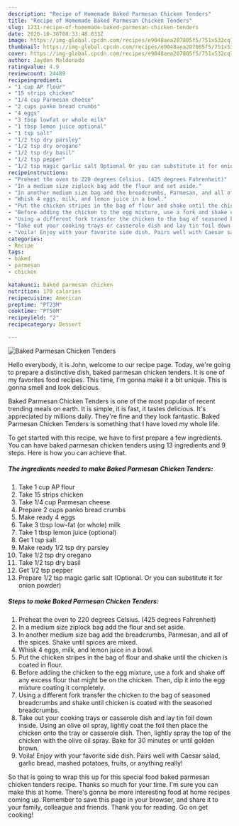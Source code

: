 ```yaml
---
description: "Recipe of Homemade Baked Parmesan Chicken Tenders"
title: "Recipe of Homemade Baked Parmesan Chicken Tenders"
slug: 1231-recipe-of-homemade-baked-parmesan-chicken-tenders
date: 2020-10-30T08:33:48.033Z
image: https://img-global.cpcdn.com/recipes/e9048aea207805f5/751x532cq70/baked-parmesan-chicken-tenders-recipe-main-photo.jpg
thumbnail: https://img-global.cpcdn.com/recipes/e9048aea207805f5/751x532cq70/baked-parmesan-chicken-tenders-recipe-main-photo.jpg
cover: https://img-global.cpcdn.com/recipes/e9048aea207805f5/751x532cq70/baked-parmesan-chicken-tenders-recipe-main-photo.jpg
author: Jayden Maldonado
ratingvalue: 4.9
reviewcount: 24489
recipeingredient:
- "1 cup AP flour"
- "15 strips chicken"
- "1/4 cup Parmesan cheese"
- "2 cups panko bread crumbs"
- "4 eggs"
- "3 tbsp lowfat or whole milk"
- "1 tbsp lemon juice optional"
- "1 tsp salt"
- "1/2 tsp dry parsley"
- "1/2 tsp dry oregano"
- "1/2 tsp dry basil"
- "1/2 tsp pepper"
- "1/2 tsp magic garlic salt Optional Or you can substitute it for onion powder"
recipeinstructions:
- "Preheat the oven to 220 degrees Celsius. (425 degrees Fahrenheit)"
- "In a medium size ziplock bag add the flour and set aside."
- "In another medium size bag add the breadcrumbs, Parmesan, and all of the spices. Shake until spices are mixed."
- "Whisk 4 eggs, milk, and lemon juice in a bowl."
- "Put the chicken stripes in the bag of flour and shake until the chicken is coated in flour."
- "Before adding the chicken to the egg mixture, use a fork and shake off any excess flour that might be on the chicken. Then, dip it into the egg mixture coating it completely."
- "Using a different fork transfer the chicken to the bag of seasoned breadcrumbs and shake until chicken is coated with the seasoned breadcrumbs."
- "Take out your cooking trays or casserole dish and lay tin foil down inside. Using an olive oil spray, lightly coat the foil then place the chicken onto the tray or casserole dish. Then, lightly spray the top of the chicken with the olive oil spray. Bake for 30 minutes or until golden brown."
- "Voila! Enjoy with your favorite side dish. Pairs well with Caesar salad, garlic bread, mashed potatoes, fruits, or anything really!"
categories:
- Recipe
tags:
- baked
- parmesan
- chicken

katakunci: baked parmesan chicken 
nutrition: 170 calories
recipecuisine: American
preptime: "PT23M"
cooktime: "PT50M"
recipeyield: "2"
recipecategory: Dessert

---
```



![Baked Parmesan Chicken Tenders](https://img-global.cpcdn.com/recipes/e9048aea207805f5/751x532cq70/baked-parmesan-chicken-tenders-recipe-main-photo.jpg)

Hello everybody, it is John, welcome to our recipe page. Today, we're going to prepare a distinctive dish, baked parmesan chicken tenders. It is one of my favorites food recipes. This time, I'm gonna make it a bit unique. This is gonna smell and look delicious.



Baked Parmesan Chicken Tenders is one of the most popular of recent trending meals on earth. It is simple, it is fast, it tastes delicious. It's appreciated by millions daily. They're fine and they look fantastic. Baked Parmesan Chicken Tenders is something that I have loved my whole life.


To get started with this recipe, we have to first prepare a few ingredients. You can have baked parmesan chicken tenders using 13 ingredients and 9 steps. Here is how you can achieve that.

<!--inarticleads1-->

##### The ingredients needed to make Baked Parmesan Chicken Tenders:

1. Take 1 cup AP flour
1. Take 15 strips chicken
1. Take 1/4 cup Parmesan cheese
1. Prepare 2 cups panko bread crumbs
1. Make ready 4 eggs
1. Take 3 tbsp low-fat (or whole) milk
1. Take 1 tbsp lemon juice (optional)
1. Get 1 tsp salt
1. Make ready 1/2 tsp dry parsley
1. Take 1/2 tsp dry oregano
1. Take 1/2 tsp dry basil
1. Get 1/2 tsp pepper
1. Prepare 1/2 tsp magic garlic salt (Optional. Or you can substitute it for onion powder)




<!--inarticleads2-->

##### Steps to make Baked Parmesan Chicken Tenders:

1. Preheat the oven to 220 degrees Celsius. (425 degrees Fahrenheit)
1. In a medium size ziplock bag add the flour and set aside.
1. In another medium size bag add the breadcrumbs, Parmesan, and all of the spices. Shake until spices are mixed.
1. Whisk 4 eggs, milk, and lemon juice in a bowl.
1. Put the chicken stripes in the bag of flour and shake until the chicken is coated in flour.
1. Before adding the chicken to the egg mixture, use a fork and shake off any excess flour that might be on the chicken. Then, dip it into the egg mixture coating it completely.
1. Using a different fork transfer the chicken to the bag of seasoned breadcrumbs and shake until chicken is coated with the seasoned breadcrumbs.
1. Take out your cooking trays or casserole dish and lay tin foil down inside. Using an olive oil spray, lightly coat the foil then place the chicken onto the tray or casserole dish. Then, lightly spray the top of the chicken with the olive oil spray. Bake for 30 minutes or until golden brown.
1. Voila! Enjoy with your favorite side dish. Pairs well with Caesar salad, garlic bread, mashed potatoes, fruits, or anything really!




So that is going to wrap this up for this special food baked parmesan chicken tenders recipe. Thanks so much for your time. I'm sure you can make this at home. There's gonna be more interesting food at home recipes coming up. Remember to save this page in your browser, and share it to your family, colleague and friends. Thank you for reading. Go on get cooking!
